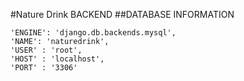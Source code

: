 #Nature Drink BACKEND
##DATABASE INFORMATION   

  ```
  'ENGINE': 'django.db.backends.mysql',
  'NAME': 'naturedrink',
  'USER' : 'root',
  'HOST' : 'localhost',
  'PORT' : '3306'
  ```
